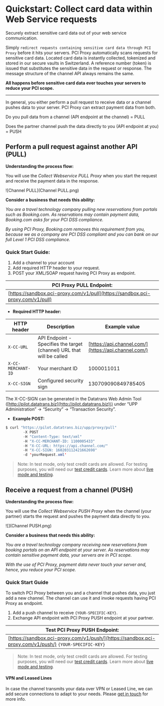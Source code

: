 # Quickstart: Collect card data within Web Service requests

Securely extract sensitive card data out of your web service communication.

Simply `redirect requests containing sensitive card data through PCI Proxy` before it hits your servers. PCI Proxy automatically scans requests for sensitive card data. Located card data is instantly collected, tokenized and stored in our secure vaults in Switzerland. A reference number \(token\) is issued that substitutes the sensitive data in the request or response. The message structure of the channel API always remains the same.

**All happens before sensitive card data ever touches your servers to reduce your PCI scope.**

---



In general, you either perform a pull request to receive data or a channel pushes data to your server. PCI Proxy can extract payment data from both.

Do you pull data from a channel \(API endpoint at the channel\) = PULL

Does the partner channel push the data directly to you \(API endpoint at you\) = PUSH

## Perform a pull request against another API \(PULL\)

**Understanding the process flow:**

You will use the _Collect Webservice PULL Proxy_ when you start the request and receive the payment data in the response.

![Channel PULL](Channel PULL.png)

**Consider a business that needs this ability:**

_You are a travel technology company pulling new reservations from portals such as Booking.com. As reservations may contain payment data, Booking.com asks for your PCI DSS compliance._

_By using PCI Proxy, Booking.com removes this requirement from you, because we as a company are PCI DSS compliant and you can bank on our full Level 1 PCI DSS compliance._

### Quick Start Guide:

1. Add a channel to your account
2. Add required HTTP header to your request.
3. POST your XML/SOAP request having PCI Proxy as endpoint.

| **PCI Proxy PULL Endpoint:** |
| --- |
| [https://sandbox.pci-proxy.com/v1/pull](https://sandbox.pci-proxy.com/v1/pull) |

* **Required HTTP header:**

| HTTP header | Description | Example value |
| --- | --- | --- |
| `X-CC-URL` | API Endpoint - Specifies the target \(channel\) URL that will be called | [https://api.channel.com/](https://api.channel.com/) |
| `X-CC-MERCHANT-ID` | Your merchant ID | 1000011011 |
| `X-CC-SIGN` | Configured security sign | 130709090849785405 |

The X-CC-SIGN can be generated in the Datatrans Web Admin Tool \([http://pilot.datatrans.biz](http://pilot.datatrans.biz)\) under “UPP Administration” -&gt; “Security” -&gt; “Transaction Security”.

* **Example POST:**

```java
$ curl "https://pilot.datatrans.biz/upp/proxy/pull" 
        -X POST 
        -H "Content-Type: text/xml" 
        -H "X-CC-MERCHANT-ID: 1100005433" 
        -H "X-CC-URL: https://api.channel.com/" 
        -H "X-CC-SIGN: 160203112421662698" 
        -d 'yourRequest.xml'
```

> Note: In test mode, only test credit cards are allowed. For testing purposes, you will need our [test credit cards](live_mode-test.html). Learn more about [live mode and testing](live_mode-test.html).

## Receive a request from a channel \(PUSH\)

**Understanding the process flow:**

You will use the _Collect Webservice PUSH Proxy_ when the channel \(your partner\) starts the request and pushes the payment data directly to you.

![](Channel PUSH.png)

**Consider a business that needs this ability:**

_You are a travel technology company receiving new reservations from booking portals on an API endpoint at your server. As reservations may contain sensitive payment data, your servers are in PCI scope._

_With the use of PCI Proxy, payment data never touch your server and, hence, you reduce your PCI scope._

### Quick Start Guide

To switch PCI Proxy between you and a channel that pushes data, you just add a new channel. The channel can use it and invoke requests having PCI Proxy as endpoint.

1. Add a push channel to receive `{YOUR-SPECIFIC-KEY}`.
2. Exchange API endpoint with PCI Proxy PUSH endpoint at your partner.

| **Test PCI Proxy PUSH Endpoint:** |
| --- |
| [https://sandbox.pci-proxy.com/v1/push/](https://sandbox.pci-proxy.com/v1/push/) `{YOUR-SPECIFIC-KEY}` |

> Note: In test mode, only test credit cards are allowed. For testing purposes, you will need our [test credit cards](https://www.datatrans.ch/showcase/test-cc-numbers). Learn more about [live mode and testing](live_mode-test.html).

#### VPN and Leased Lines

In case the channel transmits your data over VPN or Leased Line, we can add secure connections to adapt to your needs. Please [get in touch](https://www.pci-proxy.com/#/signup) for more info.

